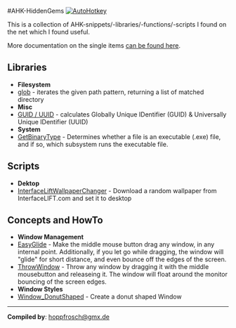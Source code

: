 #AHK-HiddenGems [![AutoHotkey](https://img.shields.io/badge/Language-AutoHotkey-yellowgreen.svg)](https://autohotkey.com/)

This is a collection of AHK-snippets/-libraries/-functions/-scripts I found on the net which I found useful.

More documentation on the single items [can be found here](https://hoppfrosch.github.io/AHK_HiddenGems).

## Libraries
* **Filesystem**
 * [glob](/lib/HiddenGems/glob.ahk) - iterates the given path pattern, returning a list of matched directory 
* **Misc**
 * [GUID / UUID](/lib/HiddenGems/GUID.ahk) - calculates Globally Unique IDentifier (GUID) & Universally Unique IDentifier (UUID)
* **System**
 * [GetBinaryType](lib/HiddenGems/System/GetBinaryType.ahk) - Determines whether a file is an executable (.exe) file, and if so, which subsystem runs the executable file.

## Scripts
* **Dektop**
 * [InterfaceLiftWallpaperChanger](scripts/WallpaperChanger/InterfaceLiftWallpaperChanger.ahk) - Download a random wallpaper from InterfaceLIFT.com and set it to desktop

## Concepts and HowTo
* **Window Management**
 * [EasyGlide](scripts/EasyGlide/EasyGlide.ahk) - Make the middle mouse button drag any window, in any internal point. Additionally, if you let go while dragging, the window will "glide"  for short distance, and even bounce off the edges of the screen.
 * [ThrowWindow](scripts/ThrowWindow/ThrowWindow.ahk) - Throw any window by dragging it with the middle mousebutton and releaseing it. The window will float around the monitor bouncing of the screen edges.
* **Window Styles**
 * [Window_DonutShaped](scripts/ShapedWindow/Window_DonutShaped.ahk) - Create a donut shaped Window
***
**Compiled by**: [hoppfrosch@gmx.de](mailto:hoppfrosch@gmx.de)
